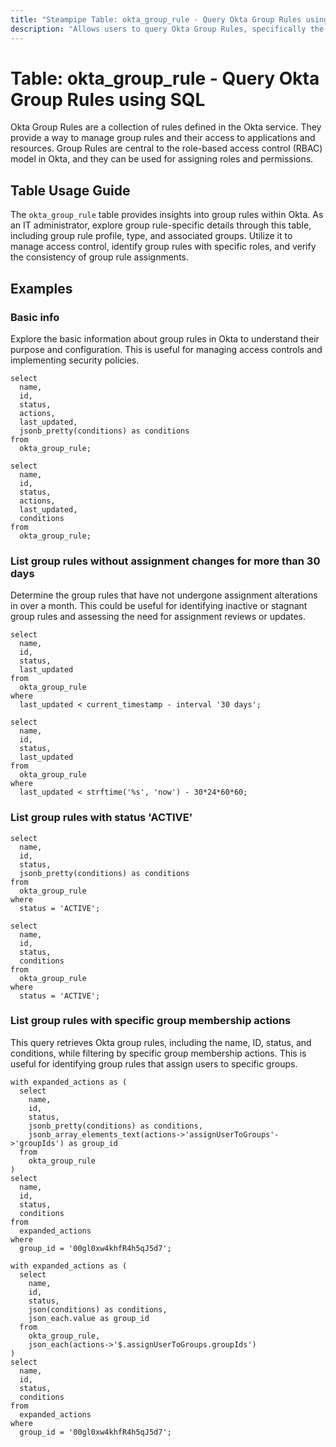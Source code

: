 ```yaml
---
title: "Steampipe Table: okta_group_rule - Query Okta Group Rules using SQL"
description: "Allows users to query Okta Group Rules, specifically the group rule details, providing insights into group rule assignments and access control."
---
```


# Table: okta_group_rule - Query Okta Group Rules using SQL

Okta Group Rules are a collection of rules defined in the Okta service. They provide a way to manage group rules and their access to applications and resources. Group Rules are central to the role-based access control (RBAC) model in Okta, and they can be used for assigning roles and permissions.

## Table Usage Guide

The `okta_group_rule` table provides insights into group rules within Okta. As an IT administrator, explore group rule-specific details through this table, including group rule profile, type, and associated groups. Utilize it to manage access control, identify group rules with specific roles, and verify the consistency of group rule assignments.

## Examples

### Basic info

Explore the basic information about group rules in Okta to understand their purpose and configuration. This is useful for managing access controls and implementing security policies.

```sql+postgres
select
  name,
  id,
  status,
  actions,
  last_updated,
  jsonb_pretty(conditions) as conditions
from
  okta_group_rule;
```

```sql+sqlite
select
  name,
  id,
  status,
  actions,
  last_updated,
  conditions
from
  okta_group_rule;
```

### List group rules without assignment changes for more than 30 days

Determine the group rules that have not undergone assignment alterations in over a month. This could be useful for identifying inactive or stagnant group rules and assessing the need for assignment reviews or updates.

```sql+postgres
select
  name,
  id,
  status,
  last_updated
from
  okta_group_rule
where
  last_updated < current_timestamp - interval '30 days';
```

```sql+sqlite
select
  name,
  id,
  status,
  last_updated
from
  okta_group_rule
where
  last_updated < strftime('%s', 'now') - 30*24*60*60;
```

### List group rules with status 'ACTIVE'

```sql+postgres
select
  name,
  id,
  status,
  jsonb_pretty(conditions) as conditions
from
  okta_group_rule
where
  status = 'ACTIVE';
```

```sql+sqlite
select
  name,
  id,
  status,
  conditions
from  
  okta_group_rule
where
  status = 'ACTIVE';
```

### List group rules with specific group membership actions

This query retrieves Okta group rules, including the name, ID, status, and conditions, while filtering by specific group membership actions. This is useful for identifying group rules that assign users to specific groups.

```sql+postgres
with expanded_actions as (
  select
    name,
    id,
    status,
    jsonb_pretty(conditions) as conditions,
    jsonb_array_elements_text(actions->'assignUserToGroups'->'groupIds') as group_id
  from
    okta_group_rule
)
select
  name,
  id,
  status,
  conditions
from
  expanded_actions
where
  group_id = '00gl0xw4khfR4h5qJ5d7';
```

```sql+sqlite
with expanded_actions as (
  select
    name,
    id,
    status,
    json(conditions) as conditions,
    json_each.value as group_id
  from
    okta_group_rule,
    json_each(actions->'$.assignUserToGroups.groupIds')
)
select
  name,
  id,
  status,
  conditions
from
  expanded_actions
where
  group_id = '00gl0xw4khfR4h5qJ5d7';
```